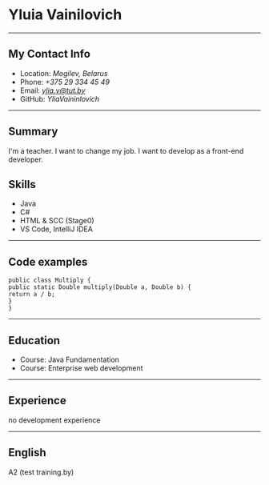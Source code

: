 # **Yluia Vainilovich**

---

## My Contact Info

- Location: _Mogilev, Belarus_
- Phone: _+375 29 334 45 49_
- Email: *ylia.v@tut.by*
- GitHub: _YliaVaininlovich_

---

## Summary

I'm a teacher. I want to change my job. I want to develop as a front-end developer.

## Skills

- Java
- C#
- HTML & SCC (Stage0)
- VS Code, IntelliJ IDEA

---

## Code examples

```
public class Multiply {
public static Double multiply(Double a, Double b) {
return a / b;
}
}
```

---

## Education

- Course: Java Fundamentation
- Course: Enterprise web development

---

## Experience

no development experience

---

## English

A2 (test training.by)

